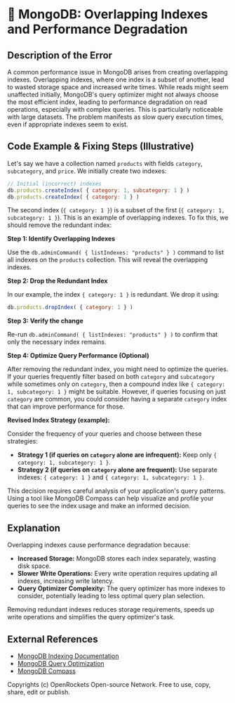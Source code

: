 # 🐞 MongoDB: Overlapping Indexes and Performance Degradation


## Description of the Error

A common performance issue in MongoDB arises from creating overlapping indexes.  Overlapping indexes, where one index is a subset of another, lead to wasted storage space and increased write times.  While reads might seem unaffected initially, MongoDB's query optimizer might not always choose the most efficient index, leading to performance degradation on read operations, especially with complex queries.  This is particularly noticeable with large datasets.  The problem manifests as slow query execution times, even if appropriate indexes seem to exist.

## Code Example & Fixing Steps (Illustrative)

Let's say we have a collection named `products` with fields `category`, `subcategory`, and `price`.  We initially create two indexes:

```javascript
// Initial (incorrect) indexes
db.products.createIndex( { category: 1, subcategory: 1 } )
db.products.createIndex( { category: 1 } )
```

The second index (`{ category: 1 }`) is a subset of the first (`{ category: 1, subcategory: 1 }`). This is an example of overlapping indexes.  To fix this, we should remove the redundant index:

**Step 1: Identify Overlapping Indexes**

Use the `db.adminCommand( { listIndexes: "products" } )` command to list all indexes on the `products` collection.  This will reveal the overlapping indexes.


**Step 2: Drop the Redundant Index**

In our example, the index ` { category: 1 } ` is redundant. We drop it using:

```javascript
db.products.dropIndex( { category: 1 } )
```

**Step 3: Verify the change**

Re-run `db.adminCommand( { listIndexes: "products" } )` to confirm that only the necessary index remains.


**Step 4: Optimize Query Performance (Optional)**

After removing the redundant index, you might need to optimize the queries. If your queries frequently filter based on both `category` and `subcategory` while sometimes only on `category`, then a compound index like `{ category: 1, subcategory: 1 }` might be suitable.  However, if queries focusing on just `category` are common, you could consider having a separate `category` index that can improve performance for those.


**Revised Index Strategy (example):**

Consider the frequency of your queries and choose between these strategies:

* **Strategy 1 (if queries on `category` alone are infrequent):** Keep only ` { category: 1, subcategory: 1 } `.
* **Strategy 2 (if queries on `category` alone are frequent):**  Use separate indexes: ` { category: 1 } ` and ` { category: 1, subcategory: 1 } `.

This decision requires careful analysis of your application's query patterns.  Using a tool like MongoDB Compass can help visualize and profile your queries to see the index usage and make an informed decision.

## Explanation

Overlapping indexes cause performance degradation because:

* **Increased Storage:** MongoDB stores each index separately, wasting disk space.
* **Slower Write Operations:** Every write operation requires updating all indexes, increasing write latency.
* **Query Optimizer Complexity:** The query optimizer has more indexes to consider, potentially leading to less optimal query plan selection.

Removing redundant indexes reduces storage requirements, speeds up write operations and simplifies the query optimizer's task.


## External References

* [MongoDB Indexing Documentation](https://www.mongodb.com/docs/manual/indexes/)
* [MongoDB Query Optimization](https://www.mongodb.com/docs/manual/tutorial/query-optimization/)
* [MongoDB Compass](https://www.mongodb.com/products/compass)


Copyrights (c) OpenRockets Open-source Network. Free to use, copy, share, edit or publish.


